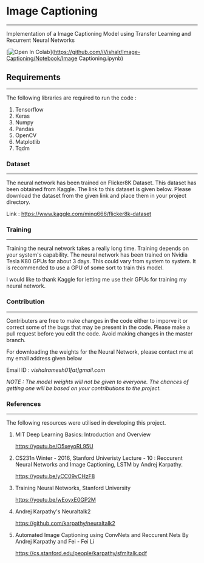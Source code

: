 # Image Captioning
___
Implementation of a Image Captioning Model using Transfer Learning and Recurrent Neural Networks

[![Open In Colab](https://colab.research.google.com/assets/colab-badge.svg)](https://github.com/iVishalr/Image-Captioning/Notebook/Image Captioning.ipynb)

## Requirements
___
The following libraries are required to run the code : 
  1. Tensorflow
  2. Keras
  3. Numpy
  4. Pandas
  5. OpenCV
  6. Matplotlib
  7. Tqdm

### Dataset
___

The neural network has been trained on Flicker8K Dataset. This dataset has been obtained from Kaggle. The link to this dataset is given below. Please download the dataset from the given link and place them in your project directory.

Link : https://www.kaggle.com/ming666/flicker8k-dataset

### Training
___

Training the neural network takes a really long time. Training depends on your system's capability. The neural network has been trained on Nvidia Tesla K80 GPUs for about 3 days. This could vary from system to system. It is recommended to use a GPU of some sort to train this model.

I would like to thank Kaggle for letting me use their GPUs for training my neural network.

### Contribution
___

Contributers are free to make changes in the code either to imporve it or correct some of the bugs that may be present in the code. Please make a pull request before you edit the code. Avoid making changes in the master branch.

For downloading the weights for the Neural Network, please contact me at my email address given below

Email ID : *vishalramesh01[at]gmail.com*

*NOTE : The model weights will not be given to everyone. The chances of getting one will be based on your contributions to the       project.*

### References
___

The following resources were utilised in developing this project.

1. MIT Deep Learning Basics: Introduction and Overview
   
   https://youtu.be/O5xeyoRL95U
2. CS231n Winter - 2016, Stanford Univeristy
   Lecture - 10 : Reccurent Neural Networks and Image Captioning, LSTM by Andrej Karpathy.
   
   https://youtu.be/yCC09vCHzF8
3. Training Neural Networks, Stanford University
   
   https://youtu.be/wEoyxE0GP2M
4. Andrej Karpathy's Neuraltalk2
   
   https://github.com/karpathy/neuraltalk2
5. Automated Image Captioning using ConvNets and Reccurent Nets
   By Andrej Karpathy and Fei - Fei Li
   
   https://cs.stanford.edu/people/karpathy/sfmltalk.pdf
